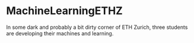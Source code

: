 # MachineLearningETHZ
In some dark and probably a bit dirty corner of ETH Zurich, three students are developing their machines and learning.